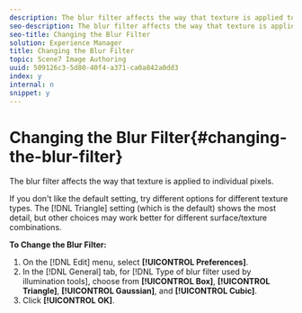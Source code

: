 ```yaml
---
description: The blur filter affects the way that texture is applied to individual pixels.
seo-description: The blur filter affects the way that texture is applied to individual pixels.
seo-title: Changing the Blur Filter
solution: Experience Manager
title: Changing the Blur Filter
topic: Scene7 Image Authoring
uuid: 509126c3-5d80-40f4-a371-ca0a842a0dd3
index: y
internal: n
snippet: y
---
```


# Changing the Blur Filter{#changing-the-blur-filter}

The blur filter affects the way that texture is applied to individual pixels.

If you don't like the default setting, try different options for different texture types. The [!DNL Triangle] setting (which is the default) shows the most detail, but other choices may work better for different surface/texture combinations.

**To Change the Blur Filter:** 

1. On the [!DNL Edit] menu, select **[!UICONTROL Preferences]**.
1. In the [!DNL General] tab, for [!DNL Type of blur filter used by illumination tools], choose from **[!UICONTROL Box]**, **[!UICONTROL Triangle]**, **[!UICONTROL Gaussian]**, and **[!UICONTROL Cubic]**.
1. Click **[!UICONTROL OK]**.

